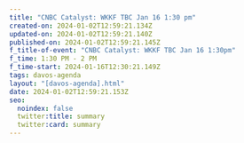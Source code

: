 ```yaml
---
title: "CNBC Catalyst: WKKF TBC Jan 16 1:30 pm"
created-on: 2024-01-02T12:59:21.134Z
updated-on: 2024-01-02T12:59:21.140Z
published-on: 2024-01-02T12:59:21.145Z
f_title-of-event: "CNBC Catalyst: WKKF TBC Jan 16 1:30pm"
f_time: 1:30 PM - 2 PM
f_time-start: 2024-01-16T12:30:21.149Z
tags: davos-agenda
layout: "[davos-agenda].html"
date: 2024-01-02T12:59:21.153Z
seo:
  noindex: false
  twitter:title: summary
  twitter:card: summary
---
```

